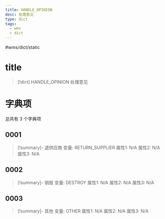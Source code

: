 ```yaml
---
title: HANDLE_OPINION
desc: 处理意见
type: dict
tags:
  - wms
  - dict
---
```

#wms/dict/static

# title
>[!dict] HANDLE_OPINION
> 处理意见

# 字典项
总共有 3 个字典项
## 0001
>[!summary]- 退供应商
>变量: RETURN_SUPPLIER
>属性1: N/A
>属性2: N/A
>属性3: N/A

## 0002
>[!summary]- 销毁
>变量: DESTROY
>属性1: N/A
>属性2: N/A
>属性3: N/A

## 0003
>[!summary]- 其他
>变量: OTHER
>属性1: N/A
>属性2: N/A
>属性3: N/A
